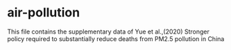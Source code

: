 # air-pollution
This file contains the supplementary data of Yue et al.,(2020) Stronger policy required to substantially reduce deaths from PM2.5 pollution in China
